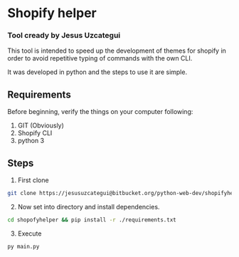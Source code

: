 # Shopify helper
### Tool cready by Jesus Uzcategui

This tool is intended to speed up the development of themes for shopify in order to avoid repetitive typing of commands with the own CLI.

It was developed in python and the steps to use it are simple.

## Requirements

Before beginning, verify the things on your computer following:

1. GIT (Obviously)
2. Shopify CLI
3. python 3

## Steps

1. First clone

```bash
git clone https://jesusuzcategui@bitbucket.org/python-web-dev/shopifyhelper.git
```

2. Now set into directory and install dependencies.

```bash
cd shopofyhelper && pip install -r ./requirements.txt
```

3. Execute

```bash
py main.py
```
